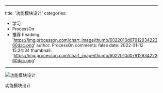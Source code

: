 
---
title: '功能模块设计'
categories: 
 - 学习
 - ProcessOn
 - 推荐
headimg: 'https://img.processon.com/chart_image/thumb/6022010d0791293422360dac.png'
author: ProcessOn
comments: false
date: 2022-01-12 15:24:34
thumbnail: 'https://img.processon.com/chart_image/thumb/6022010d0791293422360dac.png'
---

<div>   
<img class="thumb" alt="功能模块设计" src="https://img.processon.com/chart_image/thumb/6022010d0791293422360dac.png" referrerpolicy="no-referrer">
<p>功能模块设计</p>  
</div>
            